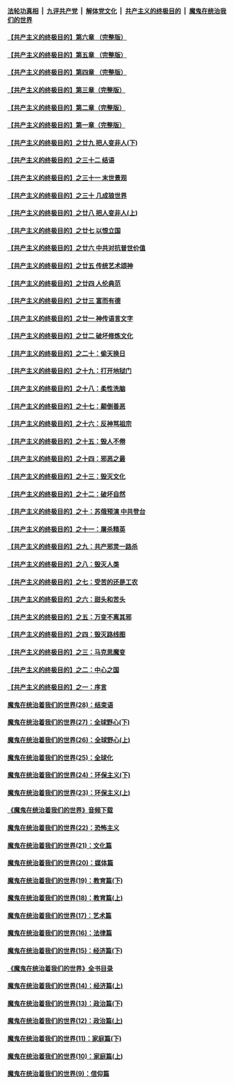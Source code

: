 ####  [法轮功真相](../../../../basic/blob/master/README.md?t=03101539) &nbsp;|&nbsp; [九评共产党](../../../../9ping.md/blob/master/README.md?t=03101539) &nbsp;|&nbsp; [解体党文化](../../../../jtdwh.md/blob/master/README.md?t=03101539)  &nbsp;|&nbsp; [共产主义的终极目的](../../../../gczydzjmd.md/blob/master/README.md?t=03101539) &nbsp;|&nbsp; [魔鬼在统治我们的世界](../../../../mgztzwmdsj.md/blob/master/README.md?t=03101539) 

#### [【共产主义的终极目的】第六章 （完整版）](../pages/nsc422/n11428913.md?t=03101539) 

#### [【共产主义的终极目的】第五章 （完整版）](../pages/nsc422/n11428912.md?t=03101539) 

#### [【共产主义的终极目的】第四章 （完整版）](../pages/nsc422/n11428907.md?t=03101539) 

#### [【共产主义的终极目的】第三章（完整版）](../pages/nsc422/n11428848.md?t=03101539) 

#### [【共产主义的终极目的】第二章（完整版）](../pages/nsc422/n11428831.md?t=03101539) 

#### [【共产主义的终极目的】第一章（完整版）](../pages/nsc422/n11417651.md?t=03101539) 

#### [【共产主义的终极目的】之廿九 把人变非人(下)](../pages/nsc422/n11344140.md?t=03101539) 

#### [【共产主义的终极目的】之三十二 结语](../pages/nsc422/n11360535.md?t=03101539) 

#### [【共产主义的终极目的】之三十一 末世景观](../pages/nsc422/n11351129.md?t=03101539) 

#### [【共产主义的终极目的】之三十 几成狼世界](../pages/nsc422/n11348280.md?t=03101539) 

#### [【共产主义的终极目的】之廿八 把人变非人(上)](../pages/nsc422/n11340492.md?t=03101539) 

#### [【共产主义的终极目的】之廿七 以恨立国](../pages/nsc422/n11336944.md?t=03101539) 

#### [【共产主义的终极目的】之廿六 中共对抗普世价值](../pages/nsc422/n11324785.md?t=03101539) 

#### [【共产主义的终极目的】之廿五 传统艺术颂神](../pages/nsc422/n11296396.md?t=03101539) 

#### [【共产主义的终极目的】之廿四 人伦典范](../pages/nsc422/n11296397.md?t=03101539) 

#### [【共产主义的终极目的】之廿三 富而有德](../pages/nsc422/n11283598.md?t=03101539) 

#### [【共产主义的终极目的】之廿一 神传语言文字](../pages/nsc422/n11263265.md?t=03101539) 

#### [【共产主义的终极目的】之廿二 破坏修炼文化](../pages/nsc422/n11245728.md?t=03101539) 

#### [【共产主义的终极目的】之二十：偷天换日](../pages/nsc422/n11238846.md?t=03101539) 

#### [【共产主义的终极目的】之十九：打开地狱门](../pages/nsc422/n11206376.md?t=03101539) 

#### [【共产主义的终极目的】之十八：柔性洗脑](../pages/nsc422/n11199994.md?t=03101539) 

#### [【共产主义的终极目的】之十七：颠倒善恶](../pages/nsc422/n11179782.md?t=03101539) 

#### [【共产主义的终极目的】之十六：反神骂祖宗](../pages/nsc422/n11166798.md?t=03101539) 

#### [【共产主义的终极目的】之十五：毁人不倦](../pages/nsc422/n11166792.md?t=03101539) 

#### [【共产主义的终极目的】之十四：邪恶之最](../pages/nsc422/n11150249.md?t=03101539) 

#### [【共产主义的终极目的】之十三：毁灭文化](../pages/nsc422/n11135227.md?t=03101539) 

#### [【共产主义的终极目的】之十二：破坏自然](../pages/nsc422/n11135214.md?t=03101539) 

#### [【共产主义的终极目的】之十：苏俄预演 中共登台](../pages/nsc422/n11118424.md?t=03101539) 

#### [【共产主义的终极目的】之十一：屠杀精英](../pages/nsc422/n11118442.md?t=03101539) 

#### [【共产主义的终极目的】之九：共产邪灵一路杀](../pages/nsc422/n11114139.md?t=03101539) 

#### [【共产主义的终极目的】之八：毁灭人类](../pages/nsc422/n11108503.md?t=03101539) 

#### [【共产主义的终极目的】之七：受苦的还是工农](../pages/nsc422/n11101809.md?t=03101539) 

#### [【共产主义的终极目的】之六：甜头和苦头](../pages/nsc422/n11096971.md?t=03101539) 

#### [【共产主义的终极目的】之五：万变不离其邪](../pages/nsc422/n11091285.md?t=03101539) 

#### [【共产主义的终极目的】之四：毁灭路线图](../pages/nsc422/n11086284.md?t=03101539) 

#### [【共产主义的终极目的】之三：马克思魔变](../pages/nsc422/n11061941.md?t=03101539) 

#### [【共产主义的终极目的】之二：中心之国](../pages/nsc422/n11047728.md?t=03101539) 

#### [【共产主义的终极目的】之一：序言](../pages/nsc422/n11086077.md?t=03101539) 

#### [魔鬼在统治着我们的世界(28)：结束语](../pages/nsc422/n10936246.md?t=03101539) 

#### [魔鬼在统治着我们的世界(27)：全球野心(下)](../pages/nsc422/n10928319.md?t=03101539) 

#### [魔鬼在统治着我们的世界(26)：全球野心(上)](../pages/nsc422/n10900318.md?t=03101539) 

#### [魔鬼在统治着我们的世界(25)：全球化](../pages/nsc422/n10788205.md?t=03101539) 

#### [魔鬼在统治着我们的世界(24)：环保主义(下)](../pages/nsc422/n10695307.md?t=03101539) 

#### [魔鬼在统治着我们的世界(23)：环保主义(上)](../pages/nsc422/n10688613.md?t=03101539) 

#### [《魔鬼在统治着我们的世界》音频下载](../pages/nsc422/n10635553.md?t=03101539) 

#### [魔鬼在统治着我们的世界(22)：恐怖主义](../pages/nsc422/n10614727.md?t=03101539) 

#### [魔鬼在统治着我们的世界(21)：文化篇](../pages/nsc422/n10597706.md?t=03101539) 

#### [魔鬼在统治着我们的世界(20)：媒体篇](../pages/nsc422/n10586579.md?t=03101539) 

#### [魔鬼在统治着我们的世界(19)：教育篇(下)](../pages/nsc422/n10564808.md?t=03101539) 

#### [魔鬼在统治着我们的世界(18)：教育篇(上)](../pages/nsc422/n10526970.md?t=03101539) 

#### [魔鬼在统治着我们的世界(17)：艺术篇](../pages/nsc422/n10499093.md?t=03101539) 

#### [魔鬼在统治着我们的世界(16)：法律篇](../pages/nsc422/n10485969.md?t=03101539) 

#### [魔鬼在统治着我们的世界(15)：经济篇(下)](../pages/nsc422/n10469975.md?t=03101539) 

#### [《魔鬼在统治着我们的世界》全书目录](../pages/nsc422/n10464261.md?t=03101539) 

#### [魔鬼在统治着我们的世界(14)：经济篇(上)](../pages/nsc422/n10457370.md?t=03101539) 

#### [魔鬼在统治着我们的世界(13)：政治篇(下)](../pages/nsc422/n10448270.md?t=03101539) 

#### [魔鬼在统治着我们的世界(12)：政治篇(上)](../pages/nsc422/n10444576.md?t=03101539) 

#### [魔鬼在统治着我们的世界(11)：家庭篇(下)](../pages/nsc422/n10440961.md?t=03101539) 

#### [魔鬼在统治着我们的世界(10)：家庭篇(上)](../pages/nsc422/n10435448.md?t=03101539) 

#### [魔鬼在统治着我们的世界(9)：信仰篇](../pages/nsc422/n10432159.md?t=03101539) 

